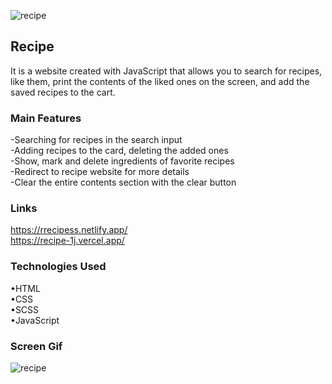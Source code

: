 ![recipe](https://github.com/begpan/recipe/assets/145170180/e0ec2531-03fb-4bd7-9513-4d80f1bc4375)<h2>Recipe</h2>

It is a website created with JavaScript that allows you to search for recipes, like them, print the contents of the liked ones on the screen, and add the saved recipes to the cart.

<h3>Main Features</h3>

-Searching for recipes in the search input </br>
-Adding recipes to the card, deleting the added ones</br>
-Show, mark and delete ingredients of favorite recipes</br>
-Redirect to recipe website for more details</br>
-Clear the entire contents section with the clear button</br>

<h3>Links</h3>

https://rrecipess.netlify.app/ </br>
https://recipe-1j.vercel.app/

<h3>Technologies Used</h3>

•HTML </br>
•CSS </br>
•SCSS </br>
•JavaScript </br>

<h3>Screen Gif</h3>

![recipe](https://github.com/begpan/recipe/assets/145170180/cadd6a20-9fbc-4864-86ef-45562823a3da)


